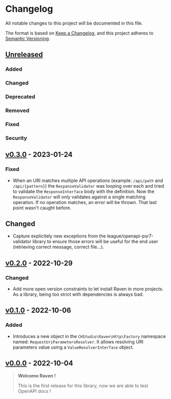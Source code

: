 # Changelog
All notable changes to this project will be documented in this file.

The format is based on [Keep a Changelog](https://keepachangelog.com/en/1.0.0/),
and this project adheres to [Semantic Versioning](https://semver.org/spec/v2.0.0.html).

## [Unreleased]

### Added
### Changed
### Deprecated
### Removed
### Fixed
### Security

## [v0.3.0] - 2023-01-24
### Fixed
- When an URI matches multiple API operations (example: `/api/path` and `/api/{pattern}`)
  the `ResponseValidator` was looping over each and tried to validate the `ResponseInterface`
  body with the definition. Now the `ResponseValidator` will only validates against
  a single matching operation. If no operation matches, an error will be thrown.
  That last point wasn't caught before.

## Changed
- Capture explicitely new exceptions from the league/openapi-psr7-validator
  library to ensure those errors will be useful for the end user (retrieving
  correct message, correct file…).

## [v0.2.0] - 2022-10-29
### Changed
- Add more open version constraints to let install Raven in more projects.
  As a library, being too strict with dependencies is always bad.

## [v0.1.0] - 2022-10-06
### Added
- Introduces a new object in the `CHStudio\Raven\Http\Factory` namespace named:
  `RequestUriParametersResolver`. It allows resolving URI parameters value using
  a `ValueResolverInterface` object.

## [v0.0.0] - 2022-10-04

> **Welcome Raven !**
>
> This is the first release for this library, now we are able to test OpenAPI docs !

[Unreleased]: https://github.com/chstudio/raven/compare/v0.3.0...HEAD
[v0.3.0]: https://github.com/chstudio/raven/releases/tag/v0.3.0
[v0.2.0]: https://github.com/chstudio/raven/releases/tag/v0.2.0
[v0.1.0]: https://github.com/chstudio/raven/releases/tag/v0.1.0
[v0.0.0]: https://github.com/chstudio/raven/releases/tag/v0.0.0
